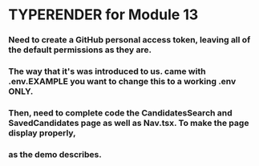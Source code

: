 # TYPERENDER for Module 13

### Need to create a GitHub personal access token, leaving all of the default permissions as they are.

### The way that it's was introduced to us. came with .env.EXAMPLE you want to change this to a working .env ONLY.

### Then, need to complete code the CandidatesSearch and SavedCandidates page as well as Nav.tsx. To make the page display properly, 
### as the demo describes.